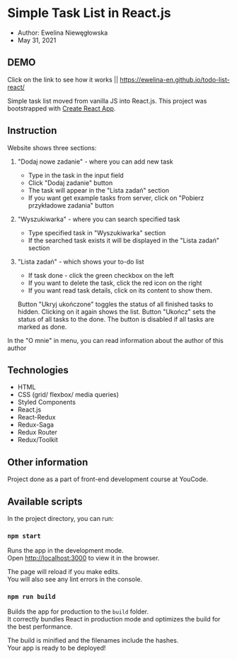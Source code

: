 # Simple Task List in React.js

- Author: Ewelina Niewęgłowska
- May 31, 2021

## DEMO

Click on the link to see how it works || https://ewelina-en.github.io/todo-list-react/

Simple task list moved from vanilla JS into React.js. This project was bootstrapped with [Create React App](https://github.com/facebook/create-react-app).

## Instruction

Website shows three sections:
1. "Dodaj nowe zadanie" - where you can add new task
    - Type in the task in the input field
    - Click "Dodaj zadanie" button
    - The task will appear in the "Lista zadań" section
    - If you want get example tasks from server, click on "Pobierz przykładowe zadania" button

2. "Wyszukiwarka" - where you can search specified task
    - Type specified task in "Wyszukiwarka" section
    - If the searched task exists it will be displayed in the "Lista zadań" section

3. "Lista zadań" - which shows your to-do list
    - If task done - click the green checkbox on the left
    - If you want to delete the task, click the red icon on the right
    - If you want read task details, click on its content to show them.

    Button "Ukryj ukończone" toggles the status of all finished tasks to hidden. Clicking on it again shows the list.
    Button "Ukończ" sets the status of all tasks to the done. The button is disabled if all tasks are marked as done.
    
In the "O mnie" in menu, you can read information about the author of this author

## Technologies

- HTML
- CSS (grid/ flexbox/ media queries)
- Styled Components
- React.js
- React-Redux
- Redux-Saga
- Redux Router
- Redux/Toolkit

## Other information

Project done as a part of front-end development course at YouCode.

## Available scripts

In the project directory, you can run:

### `npm start`

Runs the app in the development mode.\
Open [http://localhost:3000](http://localhost:3000) to view it in the browser.

The page will reload if you make edits.\
You will also see any lint errors in the console.

### `npm run build`

Builds the app for production to the `build` folder.\
It correctly bundles React in production mode and optimizes the build for the best performance.

The build is minified and the filenames include the hashes.\
Your app is ready to be deployed!


